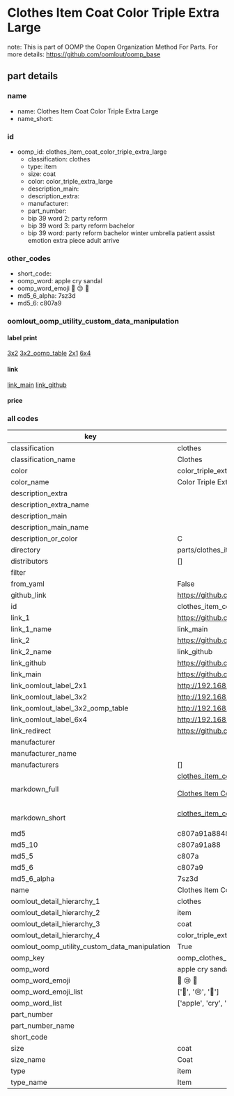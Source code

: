 # Clothes Item Coat Color Triple Extra Large  

note: This is part of OOMP the Oopen Organization Method For Parts. For more details: https://github.com/oomlout/oomp_base

##  part details
  







### name
* name: Clothes Item Coat Color Triple Extra Large
* name_short: 
### id
* oomp_id: clothes_item_coat_color_triple_extra_large
  * classification: clothes
  * type: item
  * size: coat
  * color: color_triple_extra_large
  * description_main: 
  * description_extra: 
  * manufacturer: 
  * part_number: 
  * bip 39 word 2: party reform
  * bip 39 word 3: party reform bachelor
  * bip 39 word: party reform bachelor winter umbrella patient assist emotion extra piece adult arrive

### other_codes
* short_code: 
* oomp_word: apple cry sandal
* oomp_word_emoji :apple: :cry: :sandal:
* md5_6_alpha: 7sz3d
* md5_6: c807a9






### oomlout_oomp_utility_custom_data_manipulation
#### label print
[3x2](http://192.168.1.245:1112/?label=oomp%207sz3d)
[3x2_oomp_table](http://192.168.1.108:1112/?label=oomp%207sz3d)
[2x1](http://192.168.1.242:1112/?label=oomp%207sz3d)
[6x4](http://192.168.1.55:1112/?label=oomp%207sz3d)    

#### link

[link_main](https://github.com/oomlout/oomlout_oomp_version_1_messy/tree/main/parts/clothes_item_coat_color_triple_extra_large) [link_github](https://github.com/oomlout/oomlout_oomp_version_1_messy/tree/main/parts/clothes_item_coat_color_triple_extra_large)                             

#### price







### all codes 
| key | value |  
| --- | --- |  
| classification | clothes |  
| classification_name | Clothes |  
| color | color_triple_extra_large |  
| color_name | Color Triple Extra Large |  
| description_extra |  |  
| description_extra_name |  |  
| description_main |  |  
| description_main_name |  |  
| description_or_color | C  |  
| directory | parts/clothes_item_coat_color_triple_extra_large |  
| distributors | [] |  
| filter |  |  
| from_yaml | False |  
| github_link | https://github.com/oomlout/oomlout_oomp_part_src/tree/main/parts/clothes_item_coat_color_triple_extra_large |  
| id | clothes_item_coat_color_triple_extra_large |  
| link_1 | https://github.com/oomlout/oomlout_oomp_version_1_messy/tree/main/parts/clothes_item_coat_color_triple_extra_large |  
| link_1_name | link_main |  
| link_2 | https://github.com/oomlout/oomlout_oomp_version_1_messy/tree/main/parts/clothes_item_coat_color_triple_extra_large |  
| link_2_name | link_github |  
| link_github | https://github.com/oomlout/oomlout_oomp_version_1_messy/tree/main/parts/clothes_item_coat_color_triple_extra_large |  
| link_main | https://github.com/oomlout/oomlout_oomp_version_1_messy/tree/main/parts/clothes_item_coat_color_triple_extra_large |  
| link_oomlout_label_2x1 | http://192.168.1.242:1112/?label=oomp%207sz3d |  
| link_oomlout_label_3x2 | http://192.168.1.245:1112/?label=oomp%207sz3d |  
| link_oomlout_label_3x2_oomp_table | http://192.168.1.108:1112/?label=oomp%207sz3d |  
| link_oomlout_label_6x4 | http://192.168.1.55:1112/?label=oomp%207sz3d |  
| link_redirect | https://github.com/oomlout/oomlout_oomp_version_1_messy/tree/main/parts/clothes_item_coat_color_triple_extra_large |  
| manufacturer |  |  
| manufacturer_name |  |  
| manufacturers | [] |  
| markdown_full | [clothes_item_coat_color_triple_extra_large](none)<br>[](none)<br>[Clothes Item Coat Color Triple Extra Large](none)<br><br> |  
| markdown_short | [clothes_item_coat_color_triple_extra_large](none)<br><br> |  
| md5 | c807a91a8848c1ba84761fc0226d1504 |  
| md5_10 | c807a91a88 |  
| md5_5 | c807a |  
| md5_6 | c807a9 |  
| md5_6_alpha | 7sz3d |  
| name | Clothes Item Coat Color Triple Extra Large |  
| oomlout_detail_hierarchy_1 | clothes |  
| oomlout_detail_hierarchy_2 | item |  
| oomlout_detail_hierarchy_3 | coat |  
| oomlout_detail_hierarchy_4 | color_triple_extra_large |  
| oomlout_oomp_utility_custom_data_manipulation | True |  
| oomp_key | oomp_clothes_item_coat_color_triple_extra_large |  
| oomp_word | apple cry sandal |  
| oomp_word_emoji | :apple: :cry: :sandal: |  
| oomp_word_emoji_list | [':apple:', ':cry:', ':sandal:'] |  
| oomp_word_list | ['apple', 'cry', 'sandal'] |  
| part_number |  |  
| part_number_name |  |  
| short_code |  |  
| size | coat |  
| size_name | Coat |  
| type | item |  
| type_name | Item |  

